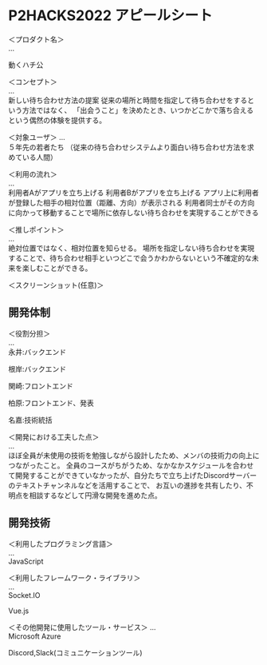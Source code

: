 # P2HACKS2022 アピールシート 

＜プロダクト名＞  
... 

動くハチ公

＜コンセプト＞  
...  
新しい待ち合わせ方法の提案
従来の場所と時間を指定して待ち合わせをするという方法ではなく、
「出会うこと」を決めたとき、いつかどこかで落ち合えるという偶然の体験を提供する。

＜対象ユーザ＞
...  
５年先の若者たち
（従来の待ち合わせシステムより面白い待ち合わせ方法を求めている人間）

＜利用の流れ＞  
...  
利用者Aがアプリを立ち上げる
利用者Bがアプリを立ち上げる
アプリ上に利用者が登録した相手の相対位置（距離、方向）が表示される
利用者同士がその方向に向かって移動することで場所に依存しない待ち合わせを実現することができる

＜推しポイント＞  
...  
絶対位置ではなく、相対位置を知らせる。
場所を指定しない待ち合わせを実現することで、待ち合わせ相手といつどこで会うかわからないという不確定的な未来を楽しむことができる。

＜スクリーンショット(任意)＞  

## 開発体制  

＜役割分担＞  
...  
永井:バックエンド

根岸:バックエンド

関崎:フロントエンド

柏原:フロントエンド、発表

名嘉:技術統括

＜開発における工夫した点＞  
...  
ほぼ全員が未使用の技術を勉強しながら設計したため、メンバの技術力の向上につながったこと。
全員のコースがちがうため、なかなかスケジュールを合わせて開発することができていなかったが、自分たちで立ち上げたDiscordサーバーのテキストチャンネルなどを活用することで、
お互いの進捗を共有したり、不明点を相談するなどして円滑な開発を進めた点。

## 開発技術 

＜利用したプログラミング言語＞  
...  
JavaScript


＜利用したフレームワーク・ライブラリ＞  
...  
Socket.IO

Vue.js

＜その他開発に使用したツール・サービス＞
...  
Microsoft Azure

Discord,Slack(コミュニケーションツール)
